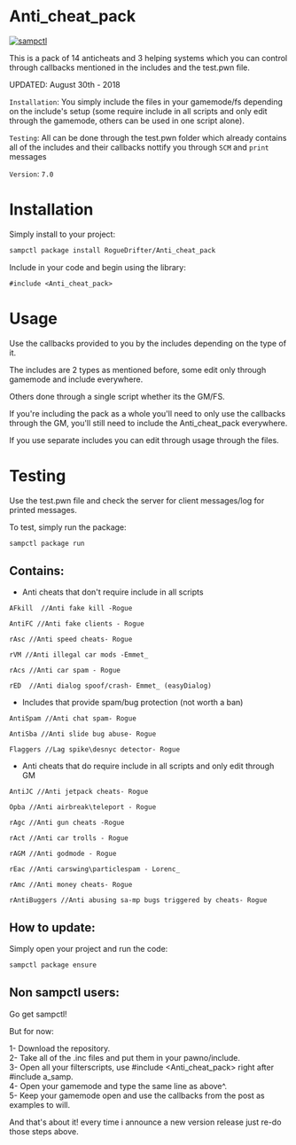 # Anti_cheat_pack

[![sampctl](https://shields.southcla.ws/badge/sampctl-Anti_cheat_pack-2f2f2f.svg?style=for-the-badge)](https://github.com/RogueDrifter/Anti_cheat_pack)

This is a pack of 14 anticheats and 3 helping systems which you can control through callbacks mentioned
in the includes and the test.pwn file.

UPDATED: August 30th - 2018

`Installation`: You simply include the files in your gamemode/fs depending on the include's setup (some require include in all scripts and only edit through
the gamemode, others can be used in one script alone).

`Testing`: All can be done through the test.pwn folder which already contains all of the includes and their callbacks nottify you through `SCM` and `print` messages

`Version`: `7.0`

# Installation

Simply install to your project:

```bash
sampctl package install RogueDrifter/Anti_cheat_pack
```

Include in your code and begin using the library:

```pawn
#include <Anti_cheat_pack>
```

# Usage

Use the callbacks provided to you by the includes depending on the type of it.

The includes are 2 types as mentioned before, some edit only through gamemode and include everywhere.

Others done through a single script whether its the GM/FS.

If you're including the pack as a whole you'll need to only use the callbacks through the GM, you'll still need to include the Anti_cheat_pack everywhere.

If you use separate includes you can edit through usage through the files.

# Testing

Use the test.pwn file and check the server for client messages/log for printed messages.

To test, simply run the package:

```bash
sampctl package run
```

## Contains:

* Anti cheats that don't require include in all scripts
```
AFkill  //Anti fake kill -Rogue

AntiFC //Anti fake clients - Rogue

rAsc //Anti speed cheats- Rogue

rVM //Anti illegal car mods -Emmet_

rAcs //Anti car spam - Rogue

rED  //Anti dialog spoof/crash- Emmet_ (easyDialog)
```
* Includes that provide spam/bug protection (not worth a ban)
```
AntiSpam //Anti chat spam- Rogue

AntiSba //Anti slide bug abuse- Rogue

Flaggers //Lag spike\desnyc detector- Rogue
```

* Anti cheats that do require include in all scripts and only edit through GM
```
AntiJC //Anti jetpack cheats- Rogue

Opba //Anti airbreak\teleport - Rogue

rAgc //Anti gun cheats -Rogue

rAct //Anti car trolls - Rogue

rAGM //Anti godmode - Rogue

rEac //Anti carswing\particlespam - Lorenc_

rAmc //Anti money cheats- Rogue

rAntiBuggers //Anti abusing sa-mp bugs triggered by cheats- Rogue
```

## How to update:

Simply open your project and run the code:

```bash
sampctl package ensure
```

## Non sampctl users:
Go get sampctl! 

But for now:

1- Download the repository.  
2- Take all of the .inc files and put them in your pawno/include.  
3- Open all your filterscripts, use #include <Anti_cheat_pack> right after #include a_samp.  
4- Open your gamemode and type the same line as above^.  
5- Keep your gamemode open and use the callbacks from the post as examples to will.  

And that's about it! every time i announce a new version release just re-do those steps above.
